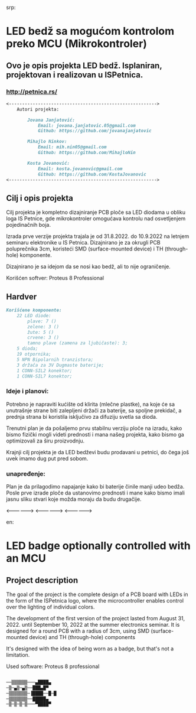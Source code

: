 srp:

# LED bedž sa mogućom kontrolom preko MCU (Mikrokontroler)

## Ovo je opis projekta LED bedž. Isplaniran, projektovan i realizovan u ISPetnica. 
### http://petnica.rs/

```markdown
<-------------------------------------------------------->
    Autori projekta:

        Jovana Janjatović:
            Email: jovana.janjatovic.05@gmail.com
            Github: https://github.com/jovanajanjatovic

        Mihajlo Ninkov:
            Email: mih.nin05@gmail.com
            Github: https://github.com/MihajloNin

        Kosta Jovanović:
            Email: kosta.jovanovic@gmail.com
            Github: https://github.com/KostaJovanovic
<-------------------------------------------------------->
```

## Cilj i opis projekta


Cilj projekta je kompletno dizajniranje PCB ploče sa LED diodama u obliku loga IS Petnice, gde mikrokontroler omogućava kontrolu nad osvetljenjem pojedinačnih boja.

Izrada prve verzije projekta trajala je od 31.8.2022. do 10.9.2022 na letnjem seminaru elektronike u IS Petnica.
Dizajnirano je za okrugli PCB poluprečnika 3cm, koristeći SMD (surface-mounted device) i TH (through-hole) komponente.

Dizajnirano je sa idejom da se nosi kao bedž, ali to nije ograničenje.

Korišćen softver: 
    Proteus 8 Professional


## Hardver

```markdown
Korišćene komponente:
    22 LED diode:
        plave: 7 ()
        zelene: 3 ()
        žute: 5 ()
        crvene: 3 ()
        tamno plave (zamena za ljubičaste): 3;
    5 dioda;
    19 otpornika;
    5 NPN Bipolarnih tranzistora;
    3 držača za 3V Dugmaste baterije;
    1 CONN-SIL2 konektor;
    1 CONN-SIL7 konektor;
```

### Ideje i planovi:

Potrebno je napraviti kućište od klirita (mlečne plastke), na koje će sa unutrašnje strane biti zalepljeni držači za baterije, sa spoljne prekidač, a prednja strana bi koristila isključivo za difuziju svetla sa dioda.

Trenutni plan je da pošaljemo prvu stabilnu verziju ploče na izradu, kako bismo fizički mogli videti prednosti i mana našeg projekta, kako bismo ga optimizovali za širu proizvodnju.

Krajnji cilj projekta je da LED bedževi budu prodavani u petnici, do čega još uvek imamo dug put pred sobom.



### unapređenje:

Plan je da prilagodimo napajanje kako bi baterije činile manji udeo bedža.
Posle prve izrade ploče da ustanovimo prednosti i mane kako bismo imali jasnu sliku stvari koje možda moraju da budu drugačije.

<------>
<------>
<------>

en:

# LED badge optionally controlled with an MCU

## Project description


The goal of the project is the complete design of a PCB board with LEDs in the form of the ISPetnica logo, where the microcontroller enables control over the lighting of individual colors.


The development of the first version of the project lasted from August 31, 2022. until September 10, 2022 at the summer electronics seminar.
It is designed for a round PCB with a radius of 3cm, using SMD (surface-mounted device) and TH (through-hole) components

It's designed with the idea of being worn as a badge, but that's not a limitation.

Used software: 
    Proteus 8 professional



```markdown

──▒▒▒▒▒▒───▄████▄
─▒─▄▒─▄▒──███▄█▀
─▒▒▒▒▒▒▒─▐████──█─█
─▒▒▒▒▒▒▒──█████▄
─▒─▒─▒─▒───▀████▀

```
